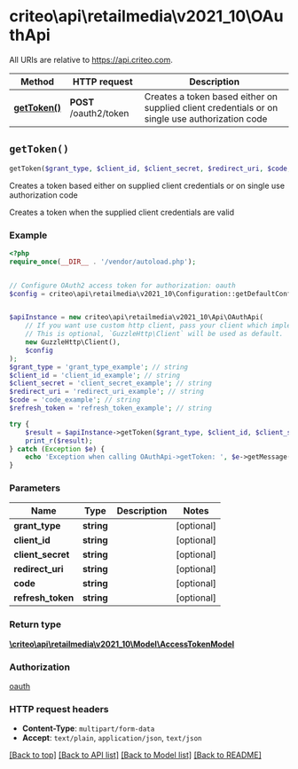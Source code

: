 # criteo\api\retailmedia\v2021_10\OAuthApi

All URIs are relative to https://api.criteo.com.

Method | HTTP request | Description
------------- | ------------- | -------------
[**getToken()**](OAuthApi.md#getToken) | **POST** /oauth2/token | Creates a token based either on supplied client credentials or on single use authorization code


## `getToken()`

```php
getToken($grant_type, $client_id, $client_secret, $redirect_uri, $code, $refresh_token): \criteo\api\retailmedia\v2021_10\Model\AccessTokenModel
```

Creates a token based either on supplied client credentials or on single use authorization code

Creates a token when the supplied client credentials are valid

### Example

```php
<?php
require_once(__DIR__ . '/vendor/autoload.php');


// Configure OAuth2 access token for authorization: oauth
$config = criteo\api\retailmedia\v2021_10\Configuration::getDefaultConfiguration()->setAccessToken('YOUR_ACCESS_TOKEN');


$apiInstance = new criteo\api\retailmedia\v2021_10\Api\OAuthApi(
    // If you want use custom http client, pass your client which implements `GuzzleHttp\ClientInterface`.
    // This is optional, `GuzzleHttp\Client` will be used as default.
    new GuzzleHttp\Client(),
    $config
);
$grant_type = 'grant_type_example'; // string
$client_id = 'client_id_example'; // string
$client_secret = 'client_secret_example'; // string
$redirect_uri = 'redirect_uri_example'; // string
$code = 'code_example'; // string
$refresh_token = 'refresh_token_example'; // string

try {
    $result = $apiInstance->getToken($grant_type, $client_id, $client_secret, $redirect_uri, $code, $refresh_token);
    print_r($result);
} catch (Exception $e) {
    echo 'Exception when calling OAuthApi->getToken: ', $e->getMessage(), PHP_EOL;
}
```

### Parameters

Name | Type | Description  | Notes
------------- | ------------- | ------------- | -------------
 **grant_type** | **string**|  | [optional]
 **client_id** | **string**|  | [optional]
 **client_secret** | **string**|  | [optional]
 **redirect_uri** | **string**|  | [optional]
 **code** | **string**|  | [optional]
 **refresh_token** | **string**|  | [optional]

### Return type

[**\criteo\api\retailmedia\v2021_10\Model\AccessTokenModel**](../Model/AccessTokenModel.md)

### Authorization

[oauth](../../README.md#oauth)

### HTTP request headers

- **Content-Type**: `multipart/form-data`
- **Accept**: `text/plain`, `application/json`, `text/json`

[[Back to top]](#) [[Back to API list]](../../README.md#endpoints)
[[Back to Model list]](../../README.md#models)
[[Back to README]](../../README.md)
